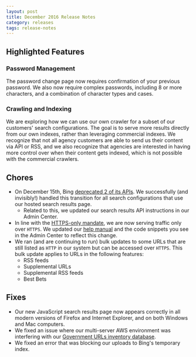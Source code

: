 ```yaml
---
layout: post
title: December 2016 Release Notes
category: releases
tags: release-notes
---
```


## Highlighted Features

### Password Management

The password change page now requires confirmation of your previous password. We also now require complex passwords, including 8 or more characters, and a combination of character types and cases.

### Crawling and Indexing

We are exploring how we can use our own crawler for a subset of our customers' search configurations. The goal is to serve more results directly from our own indexes, rather than leveraging commercial indexes. We recognize that not all agency customers are able to send us their content via API or RSS, and we also recognize that agencies are interested in having more control over when their content gets indexed, which is not possible with the commercial crawlers.

## Chores

* On December 15th, Bing [deprecated 2 of its APIs](https://blogs.msdn.microsoft.com/bingdevcenter/2016/11/04/azure-data-market-bing-search-and-web-results-only-apis-to-be-decommissioned-december-15/). We successfully (and invisibly!) handled this transition for all search configurations that use our hosted search results page. 
  * Related to this, we updated our search results API instructions in our Admin Center.
* In line with the [HTTPS-only mandate](https://https.cio.gov/), we are now serving traffic only over `HTTPS`. We updated our [help manual](/manual/) and the code snippets you see in the Admin Center to reflect this change.
* We ran (and are continuing to run) bulk updates to some URLs that are still listed as `HTTP` in our system but can be accessed over `HTTPS`.  This bulk update applies to URLs in the following features:
  * RSS feeds
  * Supplemental URLs
  * Supplemental RSS feeds
  * Best Bets

## Fixes

* Our new JavaScript search results page now appears correctly in all modern versions of Firefox and Internet Explorer, and on both Windows and Mac computers.
* We fixed an issue where our multi-server AWS environment was interfering with our [Government URLs inventory database](govt-urls.usa.gov/tematres/vocab/index.php).
* We fixed an error that was blocking our uploads to Bing's temporary index.
